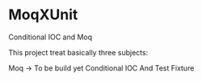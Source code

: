 # MoqXUnit
Conditional IOC and Moq

This project treat basically three subjects:

Moq -> To be build yet
Conditional IOC 
And Test Fixture

